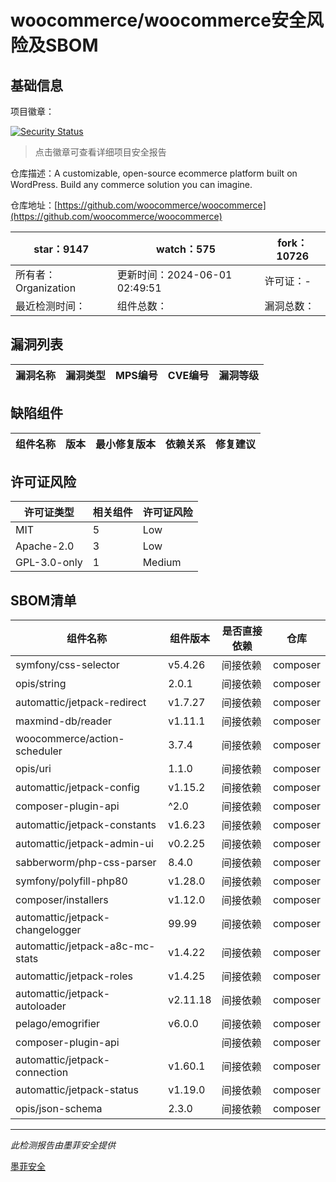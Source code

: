 # woocommerce/woocommerce安全风险及SBOM

## 基础信息

项目徽章：

[![Security Status](https://www.murphysec.com/platform3/v31/badge/1796620592270548992.svg)](https://www.murphysec.com/console/report/1694416112174133248/1796620592270548992)

> 点击徽章可查看详细项目安全报告

仓库描述：A customizable, open-source ecommerce platform built on WordPress. Build any commerce solution you can imagine.

仓库地址：[https://github.com/woocommerce/woocommerce](https://github.com/woocommerce/woocommerce)

| star：9147 | watch：575 | fork：10726 |
| ----------- | -------------- | ------------ |
| 所有者：Organization | 更新时间：2024-06-01 02:49:51 | 许可证：- |
| 最近检测时间： | 组件总数： | 漏洞总数： |




## 漏洞列表

| 漏洞名称 | 漏洞类型 | MPS编号 | CVE编号 | 漏洞等级 |
| ------- | ------ | ------- | ------ | ----- |





## 缺陷组件

| 组件名称 | 版本 | 最小修复版本 | 依赖关系 | 修复建议 |
| -------- | ---- | ------------ | -------- | -------- |





## 许可证风险

| 许可证类型 | 相关组件 | 许可证风险 |
| ---------- | -------- | ---------- |
|MIT|5|Low|
|Apache-2.0|3|Low|
|GPL-3.0-only|1|Medium|




## SBOM清单

| 组件名称 | 组件版本 | 是否直接依赖 | 仓库 |
| -------- | -------- | ------------ | ---- |
|symfony/css-selector|v5.4.26|间接依赖|composer|
|opis/string|2.0.1|间接依赖|composer|
|automattic/jetpack-redirect|v1.7.27|间接依赖|composer|
|maxmind-db/reader|v1.11.1|间接依赖|composer|
|woocommerce/action-scheduler|3.7.4|间接依赖|composer|
|opis/uri|1.1.0|间接依赖|composer|
|automattic/jetpack-config|v1.15.2|间接依赖|composer|
|composer-plugin-api|^2.0|间接依赖|composer|
|automattic/jetpack-constants|v1.6.23|间接依赖|composer|
|automattic/jetpack-admin-ui|v0.2.25|间接依赖|composer|
|sabberworm/php-css-parser|8.4.0|间接依赖|composer|
|symfony/polyfill-php80|v1.28.0|间接依赖|composer|
|composer/installers|v1.12.0|间接依赖|composer|
|automattic/jetpack-changelogger|99.99|间接依赖|composer|
|automattic/jetpack-a8c-mc-stats|v1.4.22|间接依赖|composer|
|automattic/jetpack-roles|v1.4.25|间接依赖|composer|
|automattic/jetpack-autoloader|v2.11.18|间接依赖|composer|
|pelago/emogrifier|v6.0.0|间接依赖|composer|
|composer-plugin-api||间接依赖|composer|
|automattic/jetpack-connection|v1.60.1|间接依赖|composer|
|automattic/jetpack-status|v1.19.0|间接依赖|composer|
|opis/json-schema|2.3.0|间接依赖|composer|


------

*此检测报告由墨菲安全提供*

[墨菲安全](www.murphysec.com)